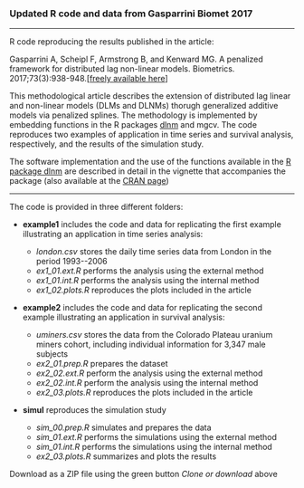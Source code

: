 
### Updated R code and data from Gasparrini Biomet 2017

--------------------------------------------------------------------------------

R code reproducing the results published in the article:

Gasparrini A, Scheipl F, Armstrong B, and Kenward MG. A penalized framework for distributed lag non-linear models. Biometrics. 2017;73(3):938-948.[[freely available here](http://www.ag-myresearch.com/2017_gasparrini_biomet.html)]

This methodological article describes the extension of distributed lag linear and non-linear models (DLMs and DLNMs) thorugh generalized additive models via penalized splines. The methodology is implemented by embedding functions in the R packages [dlnm](https://github.com/gasparrini/dlnm) and mgcv. The code reproduces two examples of application in time series and survival analysis, respectively, and the results of the simulation study.

The software implementation and the use of the functions available in the [R package dlnm](https://github.com/gasparrini/dlnm) are described in detail in the vignette that accompanies the package (also available at the [CRAN page](https://cran.r-project.org/web/packages/dlnm/index.html))

--------------------------------------------------------------------------------

The code is provided in three different folders:

  * **example1** includes the code and data for replicating the first example illustrating an application in time series analysis:
    * *london.csv* stores the daily time series data from London in the period 1993--2006
    * *ex1_01.ext.R* performs the analysis using the external method
    * *ex1_01.int.R* performs the analysis using the internal method
    * *ex1_02.plots.R* reproduces the plots included in the article

  * **example2** includes the code and data for replicating the second example illustrating an application in survival analysis:
    * *uminers.csv* stores the data from the Colorado Plateau uranium miners cohort, including individual information for 3,347 male subjects
    * *ex2_01.prep.R* prepares the dataset
    * *ex2_02.ext.R* perform the analysis using the external method
    * *ex2_02.int.R* perform the analysis using the internal method
    * *ex2_03.plots.R* reproduces the plots included in the article

  * **simul** reproduces the simulation study
    * *sim_00.prep.R* simulates and prepares the data
    * *sim_01.ext.R* performs the simulations using the external method
    * *sim_01.int.R* performs the simulations using the internal method
    * *ex2_03.plots.R* summarizes and plots the results
  
Download as a ZIP file using the green button *Clone or download* above
